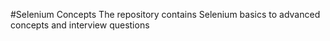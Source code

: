 #Selenium Concepts
The repository contains Selenium basics to advanced concepts and interview questions
